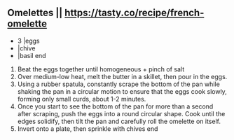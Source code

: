 ## Omelettes || https://tasty.co/recipe/french-omelette

- 3 |eggs
- |chive
- |basil
end

1. Beat the eggs together until homogeneous + pinch of salt
2. Over medium-low heat, melt the butter in a skillet, then pour in the eggs.
3. Using a rubber spatula, constantly scrape the bottom of the pan while shaking the pan in a circular motion to ensure that the eggs cook slowly, forming only small curds, about 1-2 minutes.
4. Once you start to see the bottom of the pan for more than a second after scraping, push the eggs into a round circular shape. Cook until the edges solidify, then tilt the pan and carefully roll the omelette on itself.
5. Invert onto a plate, then sprinkle with chives
end